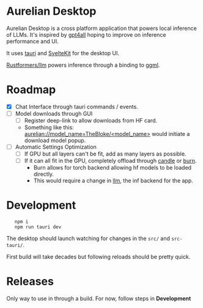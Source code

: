 # Aurelian Desktop

Aurelian Desktop is a cross platform application that powers local inference of LLMs. It's inspired by [gpt4all](gpt4all.io) hoping to improve on inference performance and UI.

It uses [tauri](tauri.app) and [SvelteKit](kit.svelte.dev) for the desktop UI. 

[Rustformers/llm](github.com/rustformers/llm) powers inference through a binding to [ggml](https://github.com/ggerganov/ggml).

# Roadmap

- [X] Chat Interface through tauri commands / events.
- [ ] Model downloads through GUI
  - [ ] Register deep-link to allow downloads from HF card.
  - Something like this: [aurelian://model_name=TheBloke/<model_name>](aurelian://model_name=TheBloke/<model_name>) would initiate a download model popup.
- [ ] Automatic Settings Optimization
  - [ ] If GPU but all layers can't be fit, add as many layers as possible.
  - [ ] If it can all fit in the GPU, completely offload through [candle](https://github.com/huggingface/candle) or [burn](https://github.com/burn-rs/burn).
    - Burn allows for torch backend allowing hf models to be loaded directly.
    - This would require a change in [llm](github.com/rustformers/llm), the inf backend for the app.

# Development

```
   npm i
   npm run tauri dev
```

The desktop should launch watching for changes in the `src/` and `src-tauri/`.

First build will take decades but following reloads should be pretty quick.

# Releases

Only way to use in through a build. For now, follow steps in **Development**

